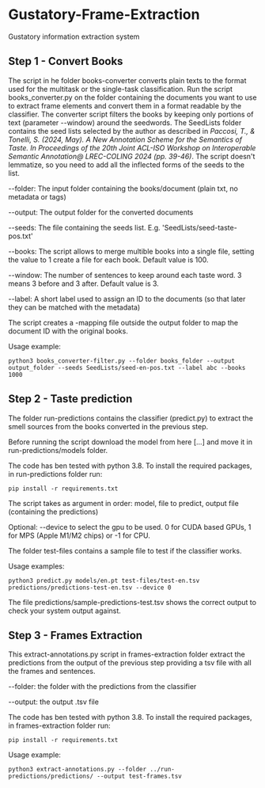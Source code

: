 # Gustatory-Frame-Extraction
Gustatory information extraction system

## Step 1 - Convert Books

The script in he folder books-converter converts plain texts to the format used for the multitask or the single-task classification. Run the script books_converter.py on the folder containing the documents you want to use to extract frame elements and convert them in a format readable by the classifier. The converter script filters the books by keeping only portions of text (parameter --window) around the seedwords. The SeedLists folder contains the seed lists selected by the author as described in *Paccosi, T., & Tonelli, S. (2024, May). A New Annotation Scheme for the Semantics of Taste. In Proceedings of the 20th Joint ACL-ISO Workshop on Interoperable Semantic Annotation@ LREC-COLING 2024 (pp. 39-46)*. The script doesn't lemmatize, so you need to add all the inflected forms of the seeds to the list.

--folder: The input folder containing the books/document (plain txt, no metadata or tags)

--output: The output folder for the converted documents

--seeds: The file containing the seeds list. E.g. 'SeedLists/seed-taste-pos.txt'

--books: The script allows to merge multible books into a single file, setting the value to 1 create a file for each book. Default value is 100.

--window: The number of sentences to keep around each taste word. 3 means 3 before and 3 after. Default value is 3.

--label: A short label used to assign an ID to the documents (so that later they can be matched with the metadata)

The script creates a -mapping file outside the output folder to map the document ID with the original books.

Usage example:

```python3 books_converter-filter.py --folder books_folder --output output_folder --seeds SeedLists/seed-en-pos.txt --label abc --books 1000```

## Step 2 - Taste prediction 

The folder run-predictions contains the classifier (predict.py) to extract the smell sources from the books converted in the previous step.

Before running the script download the model from here [...] and move it in run-predictions/models folder.

The code has ben tested with python 3.8. To install the required packages, in run-predictions folder run:

```pip install -r requirements.txt```

The script takes as argument in order: model, file to predict, output file (containing the predictions)

Optional: --device to select the gpu to be used. 0 for CUDA based GPUs, 1 for MPS (Apple M1/M2 chips) or -1 for CPU.

The folder test-files contains a sample file to test if the classifier works.

Usage examples:

```python3 predict.py models/en.pt test-files/test-en.tsv predictions/predictions-test-en.tsv --device 0```

The file predictions/sample-predictions-test.tsv shows the correct output to check your system output against.

## Step 3 - Frames Extraction

This extract-annotations.py script in frames-extraction folder extract the predictions from the output of the previous step providing a tsv file with all the frames and sentences.

--folder: the folder with the predictions from the classifier

--output: the output .tsv file

The code has ben tested with python 3.8. To install the required packages, in frames-extraction folder run:

```pip install -r requirements.txt```

Usage example:

```python3 extract-annotations.py --folder ../run-predictions/predictions/ --output test-frames.tsv```

